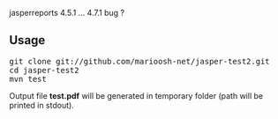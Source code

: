 jasperreports 4.5.1 ... 4.7.1 bug ?

Usage
-----
<pre>git clone git://github.com/marioosh-net/jasper-test2.git
cd jasper-test2
mvn test</pre>

Output file **test.pdf** will be generated in temporary folder (path will be printed in stdout).
